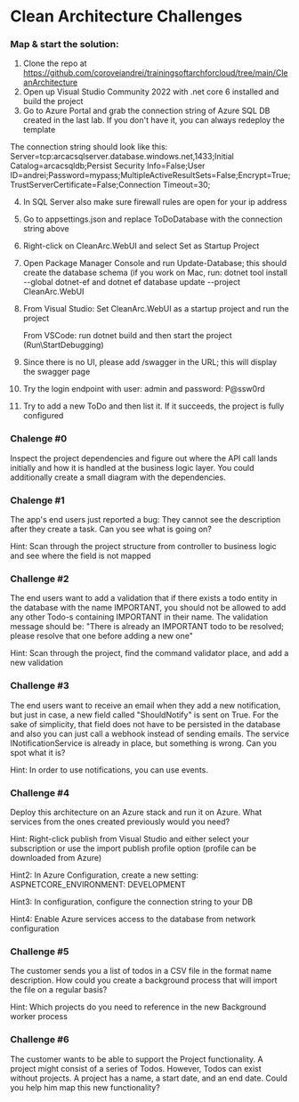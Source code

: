 # Clean Architecture Challenges

### Map & start the solution:
1. Clone the repo at https://github.com/coroveiandrei/trainingsoftarchforcloud/tree/main/CleanArchitecture
2. Open up Visual Studio Community 2022 with .net core 6 installed and build the project
3. Go to Azure Portal and grab the connection string of Azure SQL DB created in the last lab. If you don't have it, you can always redeploy the template

The connection string should look like this:
Server=tcp:arcacsqlserver.database.windows.net,1433;Initial Catalog=arcacsqldb;Persist Security Info=False;User ID=andrei;Password=mypass;MultipleActiveResultSets=False;Encrypt=True;TrustServerCertificate=False;Connection Timeout=30;

4. In SQL Server also make sure firewall rules are open for your ip address
5. Go to appsettings.json and replace ToDoDatabase with the connection string above
6. Right-click on CleanArc.WebUI and select Set as Startup Project
7. Open Package Manager Console and run Update-Database; this should create the database schema
 (if you work on Mac, run: dotnet tool install --global dotnet-ef and dotnet ef database update --project CleanArc.WebUI
8. From Visual Studio: Set CleanArc.WebUI as a startup project and run the project

   From VSCode: run dotnet build and then start the project (Run\StartDebugging)
10. Since there is no UI, please add /swagger in the URL; this will display the swagger page
11. Try the login endpoint with user: admin and password: P@ssw0rd
111. Try to add a new ToDo and then list it. If it succeeds, the project is fully configured 


### Chalenge #0

Inspect the project dependencies and figure out where the API call lands initially and how it is handled at the business logic layer. You could additionally create a small diagram with the dependencies. 

### Chalenge #1 

The app's end users just reported a bug: They cannot see the description after they create a task. 
Can you see what is going on?

Hint: Scan through the project structure from controller to business logic and see where the field is not mapped

### Challenge #2
The end users want to add a validation that if there exists a todo entity in the database with the name IMPORTANT, you should not be allowed to add any other Todo-s containing IMPORTANT in their name.
The validation message should be: "There is already an IMPORTANT todo to be resolved; please resolve that one before adding a new one"

Hint: Scan through the project, find the command validator place, and add a new validation

### Challenge #3
The end users want to receive an email when they add a new notification, but just in case, a new field called "ShouldNotify" is sent on True. For the sake of simplicity, that field does not have to be persisted in the database and also you can just call a webhook instead of sending emails. The service INotificationService is already in place, but something is wrong. Can you spot what it is? 

Hint: In order to use notifications, you can use events.

### Challenge #4
Deploy this architecture on an Azure stack and run it on Azure. What services from the ones created previously would you need?

Hint: Right-click publish from Visual Studio and either select your subscription or use the import publish profile option (profile can be downloaded from Azure)

Hint2: In Azure Configuration, create a new setting: ASPNETCORE_ENVIRONMENT: DEVELOPMENT

Hint3: In configuration, configure the connection string to your DB

Hint4: Enable Azure services access to the database from network configuration

### Challenge #5
The customer sends you a list of todos in a CSV file in the format name description.
How could you create a background process that will import the file on a regular basis?

Hint: Which projects do you need to reference in the new Background worker process

### Challenge #6
The customer wants to be able to support the Project functionality. A project might consist of a series of Todos. However, Todos can exist without projects. A project has a name, a start date, and an end date.
Could you help him map this new functionality?


